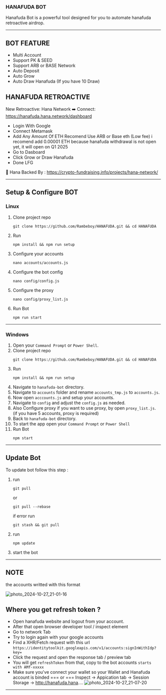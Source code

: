 ### HANAFUDA BOT

Hanafuda Bot is a powerful tool designed for you to automate hanafuda retroactive airdrop.

---

## BOT FEATURE
- Multi Account 
- Support PK & SEED
- Support ARB or BASE Network
- Auto Deposit
- Auto Grow
- Auto Draw Hanafuda (If you have 10 Draw)


## HANAFUDA RETROACTIVE
New Retroactive: Hana Network
➡️ Connect: https://hanafuda.hana.network/dashboard
- Login With Google
- Connect Metamask 
- Add Any Amount Of ETH Recomend Use ARB or Base eth (Low fee) i recomend add 0.00001 ETH because hanafuda withdrawal is not open yet, it will open on Q1 2025
- Go to Dasboard 
- Click Grow or Draw Hanafuda
- Done LFG

📖 Hana Backed By : https://crypto-fundraising.info/projects/hana-network/

---

## Setup & Configure BOT

### Linux
1. Clone project repo
   ```
   git clone https://github.com/Rambeboy/HANAFUDA.git && cd HANAFUDA
   ```
2. Run
   ```
   npm install && npm run setup
   ```
3. Configure your accounts
   ```
   nano accounts/accounts.js
   ```
4. Configure the bot config
   ```
   nano config/config.js
   ```
5. Configure the proxy
   ```
   nano config/proxy_list.js
   ```
6. Run Bot
   ```
   npm run start
   ```
   
---

### Windows
1. Open your `Command Prompt` or `Power Shell`.
2. Clone project repo
   ```
   git clone https://github.com/Rambeboy/HANAFUDA.git && cd HANAFUDA
   ```
3. Run 
   ```
   npm install && npm run setup
   ```
5. Navigate to `hanafuda-bot` directory. 
6. Navigate to `accounts` folder and rename `accounts_tmp.js` to `accounts.js`.
7. Now open `acccounts.js` and setup your accounts.
8. Navigate to `config` and adjust the `config.js` as needed.
9. Also Configure proxy if you want to use proxy, by open `proxy_list.js`. (if you have 5 accounts, proxy is required)
10. Back to `hanafuda-bot` directory.
11. To start the app open your `Command Prompt` or `Power Shell`
12. Run Bot
    ```
    npm start
    ```

---

## Update Bot

To update bot follow this step :
1. run
   ```
   git pull
   ```
   or
   ```
   git pull --rebase
   ```
   if error run
   ```
   git stash && git pull
   ```
2. run
   ```
   npm update
   ```
2. start the bot


---

## NOTE

the accounts writted with this format

![photo_2024-10-27_21-01-16](https://github.com/user-attachments/assets/dfeb964a-9c14-42e8-8ff5-6ccb35de0903)

## Where you get refresh token ? 
- Open hanafuda website and logout from your account.
- After that open browser developer tool / inspect element
- Go to network Tab
- Try to login again with your google accounts
- Find a XHR/Fetch request with this url `https://identitytoolkit.googleapis.com/v1/accounts:signInWithIdp?key=`
- Click the request and open the response tab / preview tab
- You will get `refreshToken` from that, copy to the bot accounts
  ``` starts with AMf-xxxxx ```
- Make sure you've connect your wallet so your Wallet and Hanafuda account is binded
  === or ===
 Inspect -> Appication tab -> Session Storage -> http://hanafuda.hana....
![photo_2024-10-27_21-07-20](https://github.com/user-attachments/assets/2d66ace2-c330-4ee1-8829-8ecd37ffbafe)


---
